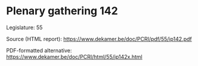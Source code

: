 # Plenary gathering 142

Legislature: 55

Source (HTML report): https://www.dekamer.be/doc/PCRI/pdf/55/ip142.pdf

PDF-formatted alternative: https://www.dekamer.be/doc/PCRI/html/55/ip142x.html

